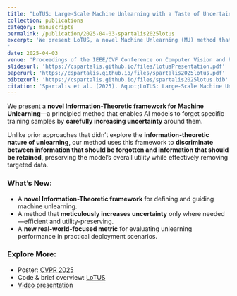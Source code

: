 ```yaml
---
title: "LoTUS: Large-Scale Machine Unlearning with a Taste of Uncertainty"
collection: publications
category: manuscripts
permalink: /publication/2025-04-03-spartalis2025lotus
excerpt: 'We present LoTUS, a novel Machine Unlearning (MU) method that eliminates the influence of training samples from pre-trained models, avoiding retraining from scratch. LoTUS smooths the prediction probabilities of the model up to an information-theoretic bound, mitigating its over-confidence stemming from data memorization. We evaluate LoTUS on Transformer and ResNet18 models against eight baselines across five public datasets. Beyond established MU benchmarks, we evaluate unlearning on ImageNet1k, a large-scale dataset, where retraining is impractical, simulating real-world conditions. Moreover, we introduce the novel Retrain-Free Jensen-Shannon Divergence (RF-JSD) metric to enable evaluation under real-world conditions. The experimental results show that LoTUS outperforms state-of-the-art methods in terms of both efficiency and effectiveness. Code: [https://github.com/cspartalis/LoTUS](https://github.com/cspartalis/LoTUS).
'
date: 2025-04-03
venue: 'Proceedings of the IEEE/CVF Conference on Computer Vision and Pattern Recognition'
slidesurl: 'https://cspartalis.github.io/files/lotusPresentation.pdf'
paperurl: 'https://cspartalis.github.io/files/spartalis2025lotus.pdf'
bibtexurl: 'https://cspartalis.github.io/files/spartalis2025lotus.bib'
citation: 'Spartalis et al. (2025). &quot;LoTUS: Large-Scale Machine Unlearning with a Taste of Uncertainty.&quot; <i> In Proceedings of the IEEE/CVF Conference on Computer Vision and Pattern Recognition</i>. 2025.'
---
```


We present a **novel Information-Theoretic framework for Machine Unlearning**—a principled method that enables AI models to forget specific training samples by **carefully increasing uncertainty** around them.

Unlike prior approaches that didn’t explore the **information-theoretic nature of unlearning**, our method uses this framework to **discriminate between information that should be forgotten and information that should be retained**, preserving the model’s overall utility while effectively removing targeted data.

### What’s New:
- A **novel Information-Theoretic framework** for defining and guiding machine unlearning.
- A method that **meticulously increases uncertainty** only where needed—efficient and utility-preserving.
- A **new real-world-focused metric** for evaluating unlearning performance in practical deployment scenarios.

### Explore More:
- Poster: [CVPR 2025](https://cvpr.thecvf.com/virtual/2025/poster/33292)
- Code & brief overview: [LoTUS](https://github.com/cspartalis/LoTUS)  
- [Video presentation](https://youtu.be/zWt1d676gSE)

